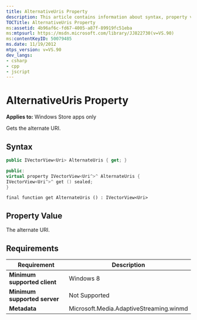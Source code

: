 ```yaml
---
title: AlternativeUris Property
description: This article contains information about syntax, property value, and requirements for the AlternativeUris property.
TOCTitle: AlternativeUris Property
ms:assetid: 4b96af6c-fd67-4005-a87f-89919fc51eba
ms:mtpsurl: https://msdn.microsoft.com/library/JJ822730(v=VS.90)
ms:contentKeyID: 50079485
ms.date: 11/19/2012
mtps_version: v=VS.90
dev_langs:
- csharp
- cpp
- jscript
---
```


# AlternativeUris Property

**Applies to:** Windows Store apps only

Gets the alternate URI.

## Syntax

```csharp
public IVectorView<Uri> AlternateUris { get; }
```

```cpp
public:
virtual property IVectorView<Uri^>^ AlternateUris {
IVectorView<Uri^>^ get () sealed;
}
```

```jscript
final function get AlternateUris () : IVectorView<Uri>
```

## Property Value

The alternate URI.

## Requirements

|Requirement|Description|
|--- |--- |
|**Minimum supported client**|Windows 8|
|**Minimum supported server**|Not Supported|
|**Metadata**|Microsoft.Media.AdaptiveStreaming.winmd|
